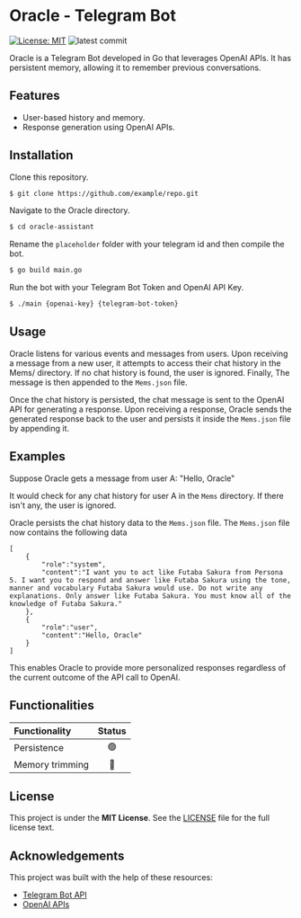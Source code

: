# Oracle - Telegram Bot
[![License: MIT][license-image]][license]
![latest commit](https://img.shields.io/github/last-commit/Delath/Oracle-Assistant?color=red)

Oracle is a Telegram Bot developed in Go that leverages OpenAI APIs. It has persistent memory, allowing it to remember previous conversations.

## Features
- User-based history and memory.
- Response generation using OpenAI APIs.

## Installation
Clone this repository.
```sh
$ git clone https://github.com/example/repo.git
```
Navigate to the Oracle directory.
```sh
$ cd oracle-assistant
```

Rename the `placeholder` folder with your telegram id and then compile the bot.
```sh
$ go build main.go
```

Run the bot with your Telegram Bot Token and OpenAI API Key.
```sh
$ ./main {openai-key} {telegram-bot-token}
```

## Usage
Oracle listens for various events and messages from users. Upon receiving a message from a new user, it attempts to access their chat history in the Mems/ directory. If no chat history is found, the user is ignored. Finally, The message is then appended to the `Mems.json` file.

Once the chat history is persisted, the chat message is sent to the OpenAI API for generating a response. Upon receiving a response, Oracle sends the generated response back to the user and persists it inside the `Mems.json` file by appending it.

## Examples
Suppose Oracle gets a message from user A: "Hello, Oracle"

It would check for any chat history for user A in the `Mems` directory. If there isn't any, the user is ignored.

Oracle persists the chat history data to the `Mems.json` file. The `Mems.json` file now contains the following data

```
[
    {
        "role":"system",
        "content":"I want you to act like Futaba Sakura from Persona 5. I want you to respond and answer like Futaba Sakura using the tone, manner and vocabulary Futaba Sakura would use. Do not write any explanations. Only answer like Futaba Sakura. You must know all of the knowledge of Futaba Sakura."
    },
    {
        "role":"user",
        "content":"Hello, Oracle"
    }
]
```

This enables Oracle to provide more personalized responses regardless of the current outcome of the API call to OpenAI.

## Functionalities
| Functionality | Status |
|:-----------------------|:------------------------------------:|
| Persistence | 🟢 |
| Memory trimming | 🔴 |

## License
This project is under the **MIT License**. See the [LICENSE](https://github.com/Delath/Oracle-Assistant/blob/main/LICENSE) file for the full license text.

## Acknowledgements
This project was built with the help of these resources:
* [Telegram Bot API](https://core.telegram.org/bots/api)
* [OpenAI APIs](https://platform.openai.com/docs/api-reference)

[license]: https://github.com/Delath/Eriantys-Game/blob/main/LICENSE
[license-image]: https://img.shields.io/badge/License-MIT-blue.svg
